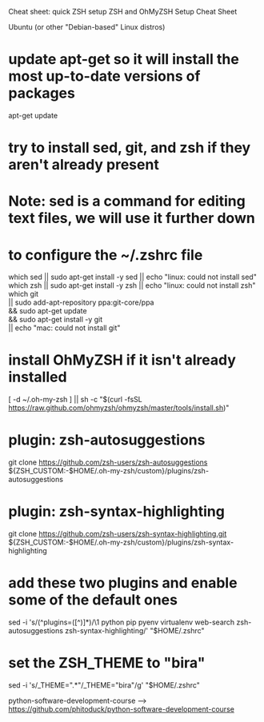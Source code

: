 Cheat sheet: quick ZSH setup
ZSH and OhMyZSH Setup Cheat Sheet

Ubuntu (or other "Debian-based" Linux distros)

# update apt-get so it will install the most up-to-date versions of packages
apt-get update
 
# try to install sed, git, and zsh if they aren't already present
# Note: sed is a command for editing text files, we will use it further down
# to configure the ~/.zshrc file
which sed || sudo apt-get install -y sed || echo "linux: could not install sed"
which zsh || sudo apt-get install -y zsh || echo "linux: could not install zsh"
which git \
    || sudo add-apt-repository ppa:git-core/ppa \
    && sudo apt-get update \
    && sudo apt-get install -y git \
    || echo "mac: could not install git"
 
# install OhMyZSH if it isn't already installed
[ -d ~/.oh-my-zsh ] || sh -c "$(curl -fsSL https://raw.github.com/ohmyzsh/ohmyzsh/master/tools/install.sh)"
 
# plugin: zsh-autosuggestions
git clone https://github.com/zsh-users/zsh-autosuggestions ${ZSH_CUSTOM:-$HOME/.oh-my-zsh/custom}/plugins/zsh-autosuggestions
 
# plugin: zsh-syntax-highlighting
git clone https://github.com/zsh-users/zsh-syntax-highlighting.git ${ZSH_CUSTOM:-$HOME/.oh-my-zsh/custom}/plugins/zsh-syntax-highlighting
 
# add these two plugins and enable some of the default ones
sed -i 's/\(^plugins=([^)]*\)/\1 python pip pyenv virtualenv web-search zsh-autosuggestions zsh-syntax-highlighting/' "$HOME/.zshrc"
 
# set the ZSH_THEME to "bira"
sed -i 's/_THEME=\".*\"/_THEME=\"bira\"/g' "$HOME/.zshrc"


python-software-development-course --> https://github.com/phitoduck/python-software-development-course
